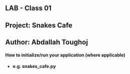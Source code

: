 ## LAB - Class 01

## Project: Snakes Cafe

## Author: Abdallah Toughoj

#### How to initialize/run your application (where applicable)

- #### e.g. snakes_cafe.py
